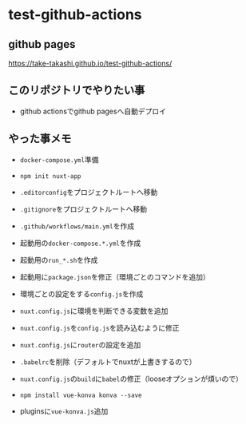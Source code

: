# test-github-actions

## github pages
https://take-takashi.github.io/test-github-actions/

## このリポジトリでやりたい事
- github actionsでgithub pagesへ自動デプロイ

## やった事メモ
- `docker-compose.yml`準備
- `npm init nuxt-app`
- `.editorconfig`をプロジェクトルートへ移動
- `.gitignore`をプロジェクトルートへ移動
- `.github/workflows/main.yml`を作成
- 起動用の`docker-compose.*.yml`を作成
- 起動用の`run_*.sh`を作成
- 起動用に`package.json`を修正（環境ごとのコマンドを追加）
- 環境ごとの設定をする`config.js`を作成
- `nuxt.config.js`に環境を判断できる変数を追加
- `nuxt.config.js`を`config.js`を読み込むように修正
- `nuxt.config.js`に`router`の設定を追加
- `.babelrc`を削除（デフォルトでnuxtが上書きするので）
- `nuxt.config.js`の`build`に`babel`の修正（looseオプションが煩いので）

- `npm install vue-konva konva --save`
- pluginsに`vue-konva.js`追加
